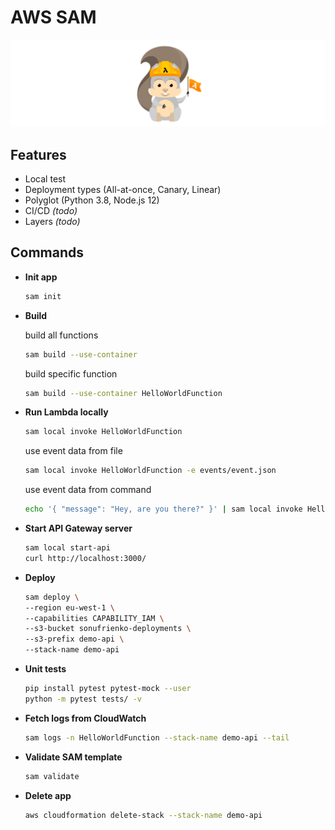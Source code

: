 # AWS SAM

![AWS SAM](sam-logo.png)

## Features

- Local test
- Deployment types (All-at-once, Canary, Linear)
- Polyglot (Python 3.8, Node.js 12)
- CI/CD *(todo)*
- Layers *(todo)*

## Commands

- **Init app**
  ```bash
  sam init
  ```
- **Build**

  build all functions

  ```bash
  sam build --use-container
  ```

  build specific function

  ```bash
  sam build --use-container HelloWorldFunction
  ```

- **Run Lambda locally**
  ```bash
  sam local invoke HelloWorldFunction
  ```
  use event data from file
  ```bash
  sam local invoke HelloWorldFunction -e events/event.json
  ```
  use event data from command
  ```bash
  echo '{ "message": "Hey, are you there?" }' | sam local invoke HelloWorldFunction -e -
  ```
- **Start API Gateway server**
  ```bash
  sam local start-api
  curl http://localhost:3000/
  ```
- **Deploy**
  ```bash
  sam deploy \
  --region eu-west-1 \
  --capabilities CAPABILITY_IAM \
  --s3-bucket sonufrienko-deployments \
  --s3-prefix demo-api \
  --stack-name demo-api
  ```
- **Unit tests**
  ```bash
  pip install pytest pytest-mock --user
  python -m pytest tests/ -v
  ```
- **Fetch logs from CloudWatch**
  ```bash
  sam logs -n HelloWorldFunction --stack-name demo-api --tail
  ```
- **Validate SAM template**
  ```bash
  sam validate
  ```
- **Delete app**
  ```bash
  aws cloudformation delete-stack --stack-name demo-api
  ```
